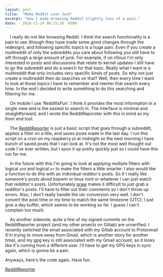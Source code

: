 ```yaml
---
layout: post
title:  "Make Reddit Less Junk"
excerpt: "How I made browsing Reddit slightly less of a pain."
date:   2018-11-24 00:15:20 -0500
---
```


&nbsp;&nbsp;&nbsp;&nbsp;I really do not like browsing Reddit.
 I think the search functionality is a pain to use (though they have made some good changes through the redesign), and following specific topics is a huge pain.
 Even if you create a multireddit of only the subreddits you care about following you still have to sift through a large amount of junk. 
 For example, if on r/linux I'm only interested in posts and discussions that relate to kernel updates I still have to go the subreddit and do a search for that topic.
 Really what I want is a multireddit that only includes very specific kinds of posts.
 So why not just create a multireddit then do searches on that?
 Well, then every time I want to look at those topics I have to remember and reenter that search every time.
 In the end I decided to write something to do this searching and filtering for me.

&nbsp;&nbsp;&nbsp;&nbsp;On mobile I use 'RedditIsFun'.
 I think it provides the most information in a single view and is the easiest to search in.
 The interface is minimal and straightforward, and I wrote the RedditReporoter with this in mind as my front end tool.

&nbsp;&nbsp;&nbsp;&nbsp;The [RedditReporter](https://gitlab.com/Ragnyll/RedditReporter) is just a basic script that goes through a subreddit, applies a filter on a title, and saves posts made in the last day.
 I run this script on a cron on my raspberry pi at midnight so the next morning I have bunch of saved posts that I can look at.
 It's not the most well thought out code I've ever written, but I spun it up pretty quickly just so I could have this run for me.

&nbsp;&nbsp;&nbsp;&nbsp;In the future with this I'm going to look at applying multiple filters with logical `and` and logical `or` to make the filters a little smarter.
 I also would like a function to do this with an individual reddtor's posts. 
 So if I really like someone's posts about bspwm or linux mint or whatever I can just watch that redditor's posts. 
 Unfortunately [praw](https://praw.readthedocs.io/en/latest/index.html) makes it difficult to just grab a redditor's posts.
 I'll have to filter out their comments so I don't throw up errors.
 Also, I don't really handle the utc conversion very well.
 I don't convert the post time or my time to match the same timezone (UTC); I just give a day buffer, which seems to be working so far.
 I guess I can't complain too much.

&nbsp;&nbsp;&nbsp;&nbsp;As another sidenote, quite a few of my signed commits on the RedditReporter project (and my other proects on Gitlab) are unverified.
 I recently switched the email associated with my Gitlab account to Protonmail (I'm trying to move away from Gmail, which is another story for another time), and my gpg key is still associated with my Gmail account, so it looks like it's coming from a different user.
 I'll have to get my GPG keys in sync again, which is gonna be a pain.

 Anyways, here's the code again.
 Have fun.

 [RedditReporter](https://gitlab.com/Ragnyll/RedditReporter)
